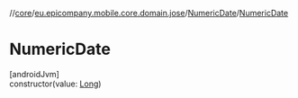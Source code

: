 //[core](../../../index.md)/[eu.epicompany.mobile.core.domain.jose](../index.md)/[NumericDate](index.md)/[NumericDate](-numeric-date.md)

# NumericDate

[androidJvm]\
constructor(value: [Long](https://kotlinlang.org/api/latest/jvm/stdlib/kotlin/-long/index.html))
